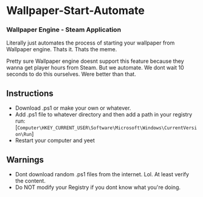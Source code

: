 # Wallpaper-Start-Automate
### Wallpaper Engine - Steam Application

Literally just automates the process of starting your wallpaper from Wallpaper engine.
Thats it. Thats the meme.

Pretty sure Wallpaper engine doesnt support this feature because they wanna get player hours from Steam.
But we automate. We dont wait 10 seconds to do this ourselves. Were better than that.

## Instructions

- Download .ps1 or make your own or whatever.
- Add .ps1 file to whatever directory and then add a path in your registry run: [`Computer\HKEY_CURRENT_USER\Software\Microsoft\Windows\CurrentVersion\Run`]
- Restart your computer and yeet

## Warnings

- Dont download random .ps1 files from the internet. Lol. At least verify the content.
- Do NOT modify your Registry if you dont know what you're doing. 
